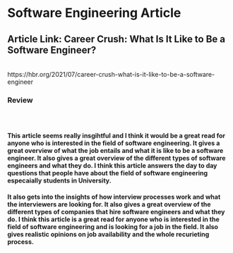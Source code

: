 <h1>Software Engineering Article</h1>
<h2>Article Link: Career Crush: What Is It Like to Be a Software Engineer?</h2>
<br>
https://hbr.org/2021/07/career-crush-what-is-it-like-to-be-a-software-engineer

<h3>Review <h3>
<br>
<h4>This article seems really insgihtful and I think it would be a great read for anyone who is interested in the field of software engineering. It gives a great overview of what the job entails and what it is like to be a software engineer. It also gives a great overview of the different types of software engineers and what they do. I think this article answers the day to day questions that people have about the field of software engineering especaially students in University.<h4>

<h4>It also gets into the insights of how interview processes work and what the interviewers are looking for. It also gives a great overview of the different types of companies that hire software engineers and what they do. I think this article is a great read for anyone who is interested in the field of software engineering and is looking for a job in the field. It also gives realistic opinions on job availability and the whole recurieting process.<h4>


